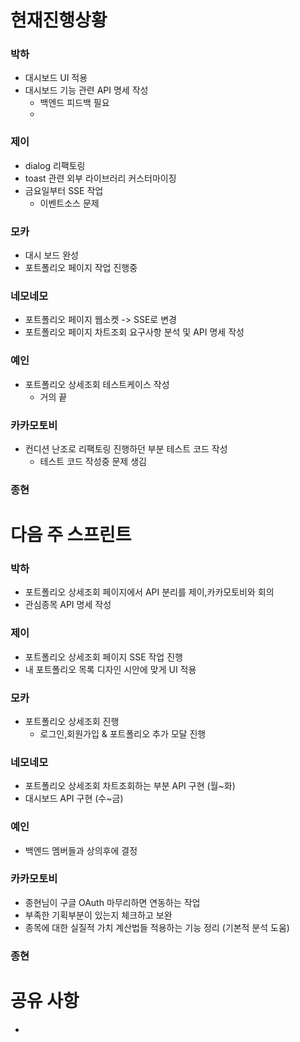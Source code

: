 
# 현재진행상황


### 박하

- 대시보드 UI 적용
- 대시보드 기능 관련 API 명세 작성
	- 백엔드 피드백 필요
	- 
### 제이

- dialog 리팩토링
- toast 관련 외부 라이브러리 커스터마이징
- 금요일부터 SSE 작업
	- 이벤트소스 문제
### 모카

- 대시 보드 완성
- 포트폴리오 페이지 작업 진행중

### 네모네모

- 포트폴리오 페이지 웹소켓 -> SSE로 변경
- 포트폴리오 페이지 차트조회 요구사항 분석 및 API 명세 작성

### 예인

- 포트폴리오 상세조회 테스트케이스 작성
	- 거의 끝

### 카카모토비

- 컨디션 난조로 리팩토링 진행하던 부분 테스트 코드 작성
	- 테스트 코드 작성중 문제 생김

### 종현


# 다음 주 스프린트

### 박하

- 포트폴리오 상세조회 페이지에서 API 분리를 제이,카카모토비와 회의
- 관심종목 API 명세 작성

### 제이

- 포트폴리오 상세조회 페이지 SSE 작업 진행
- 내 포트폴리오 목록 디자인 시안에 맞게 UI 적용
### 모카

- 포트폴리오 상세조회 진행
	- 로그인,회원가입 & 포트폴리오 추가 모달 진행

### 네모네모

- 포트폴리오 상세조회 차트조회하는 부분 API 구현 (월~화)
- 대시보드 API 구현 (수~금)

### 예인

- 백엔드 멤버들과 상의후에 결정

### 카카모토비

- 종현님이 구글 OAuth 마무리하면 연동하는 작업
- 부족한 기획부분이 있는지 체크하고 보완
- 종목에 대한 실질적 가치 계산법들 적용하는 기능 정리 (기본적 분석 도움)

### 종현


# 공유 사항

- 